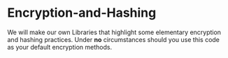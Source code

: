 Encryption-and-Hashing
======================

We will make our own Libraries that highlight some elementary encryption and hashing practices. Under <b>no</b> circumstances should you use this code as your default encryption methods.
